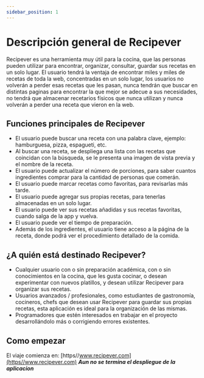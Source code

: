 ```yaml
---
sidebar_position: 1
---
```


# Descripción general de Recipever

Recipever es una herramienta muy útil para la cocina, que las personas pueden utilizar para encontrar, organizar, consultar, guardar sus recetas en un solo lugar. El usuario tendrá la ventaja de encontrar miles y miles de recetas de toda la web, concentradas en un solo lugar, los usuarios no volverán a perder esas recetas que les pasan, nunca tendrán que buscar en distintas paginas para encontrar la que mejor se adecue a sus necesidades, no tendrá que almacenar recetarios físicos que nunca utilizan y nunca volverán a perder una receta que vieron en la web. 

## Funciones principales de Recipever

 - El usuario puede buscar una receta con una palabra clave, ejemplo: hamburguesa, pizza, espagueti, etc.
- Al buscar una receta, se despliega una lista con las recetas que coincidan con la búsqueda, se le presenta una imagen de vista previa y el nombre de la receta. 
- El usuario puede actualizar el número de porciones, para saber cuantos ingredientes comprar para la cantidad de personas que comerán.
- El usuario puede marcar recetas como favoritas, para revisarlas más tarde.
- El usuario puede agregar sus propias recetas, para tenerlas almacenadas en un solo lugar.
- El usuario puede ver sus recetas añadidas y sus recetas favoritas, cuando salga de la app y vuelva.
- El usuario puede ver el tiempo de preparación.
- Además de los ingredientes, el usuario tiene acceso a la página de la receta, donde podrá ver el procedimiento detallado de la comida.


## ¿A quién está destinado Recipever?

- Cualquier usuario con o sin preparación académica, con o sin conocimientos en la cocina, que les gusta cocinar, o desean experimentar con nuevos platillos, y desean utilizar Recipever para organizar sus recetas.
- Usuarios avanzados / profesionales, como estudiantes de gastronomía, cocineros, chefs que desean usar Recipever para guardar sus propias recetas, esta aplicación es ideal para la organización de las mismas. 
- Programadores que estén interesados en trabajar en el proyecto desarrollándolo más o corrigiendo errores existentes.


## Como empezar

El viaje comienza en:  [https//www.recipever.com](https//www.recipever.com) ***Aun no se termina el despliegue de la aplicacion***


